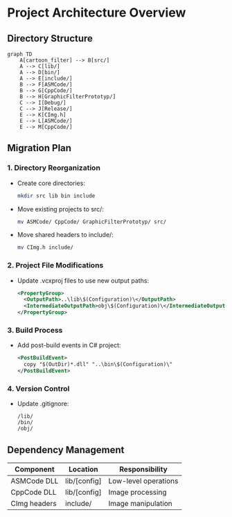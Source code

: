 # Project Architecture Overview

## Directory Structure

```mermaid
graph TD
    A[cartoon_filter] --> B[src/]
    A --> C[lib/]
    A --> D[bin/]
    A --> E[include/]
    B --> F[ASMCode/]
    B --> G[CppCode/]
    B --> H[GraphicFilterPrototyp/]
    C --> I[Debug/]
    C --> J[Release/]
    E --> K[CImg.h]
    E --> L[ASMCode/]
    E --> M[CppCode/]
```

## Migration Plan

### 1. Directory Reorganization
- Create core directories:
  ```bash
  mkdir src lib bin include
  ```
- Move existing projects to src/:
  ```bash
  mv ASMCode/ CppCode/ GraphicFilterPrototyp/ src/
  ```
- Move shared headers to include/:
  ```bash
  mv CImg.h include/
  ```

### 2. Project File Modifications
- Update .vcxproj files to use new output paths:
  ```xml
  <PropertyGroup>
    <OutputPath>..\lib\$(Configuration)\</OutputPath>
    <IntermediateOutputPath>obj\$(Configuration)\</IntermediateOutputPath>
  </PropertyGroup>
  ```

### 3. Build Process
- Add post-build events in C# project:
  ```xml
  <PostBuildEvent>
    copy "$(OutDir)*.dll" "..\bin\$(Configuration)\"
  </PostBuildEvent>
  ```

### 4. Version Control
- Update .gitignore:
  ```gitignore
  /lib/
  /bin/
  /obj/
  ```

## Dependency Management
| Component        | Location          | Responsibility       |
|------------------|-------------------|----------------------|
| ASMCode DLL      | lib/[config]      | Low-level operations |
| CppCode DLL      | lib/[config]      | Image processing     |
| CImg headers     | include/          | Image manipulation   |
